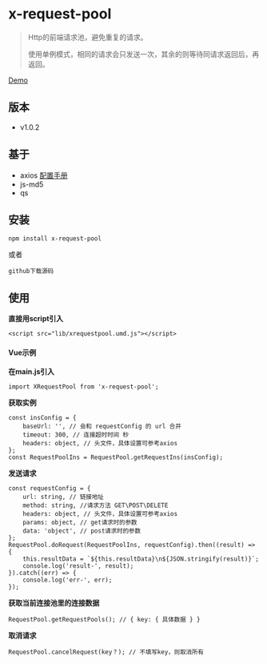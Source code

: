 # x-request-pool
>
>Http的前端请求池，避免重复的请求。
>
>使用单例模式，相同的请求会只发送一次，其余的则等待同请求返回后，再返回。
>
>
[Demo](https://mikexia930.github.io/xRequestPool/)
## 版本
- v1.0.2

## 基于
- axios [配置手册](https://axios-http.com/docs/intro)
- js-md5
- qs

## 安装
```
npm install x-request-pool
```
或者
```
github下载源码
```
## 使用
**直接用script引入**
```
<script src="lib/xrequestpool.umd.js"></script>
```
#### Vue示例
**在main.js引入**
```
import XRequestPool from 'x-request-pool';
```
**获取实例**
```
const insConfig = {
    baseUrl: '', // 会和 requestConfig 的 url 合并
    timeout: 300, // 连接超时时间 秒
    headers: object, // 头文件，具体设置可参考axios
};
const RequestPoolIns = RequestPool.getRequestIns(insConfig);
```

**发送请求**
```
const requestConfig = {
    url: string, // 链接地址
    method: string, //请求方法 GET\POST\DELETE
    headers: object, // 头文件，具体设置可参考axios
    params: object, // get请求时的参数
    data: 'object', // post请求时的参数
};
RequestPool.doRequest(RequestPoolIns, requestConfig).then((result) => {
    this.resultData = `${this.resultData}\n${JSON.stringify(result)}`;
    console.log('result-', result);
}).catch((err) => {
    console.log('err-', err);
});
```

**获取当前连接池里的连接数据**
```
RequestPool.getRequestPools(); // { key: { 具体数据 } }
```

**取消请求**
```
RequestPool.cancelRequest(key？); // 不填写key，则取消所有
```
